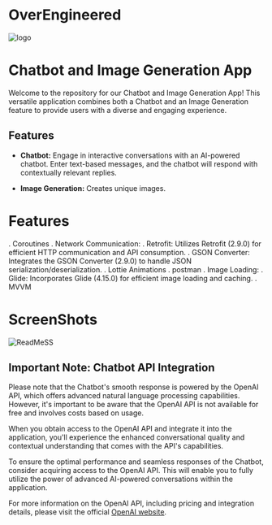 # OverEngineered


![logo](https://github.com/yellurividyendra/OverEngineered/assets/124505605/e945daac-3105-4dbb-8d07-38ecafe5bca8)
#                               Chatbot and Image Generation App

Welcome to the repository for our Chatbot and Image Generation App! This versatile application combines both a Chatbot and an Image Generation feature to provide users with a diverse and engaging experience.
## Features

- **Chatbot:** Engage in interactive conversations with an AI-powered chatbot. Enter text-based messages, and the chatbot will respond with contextually relevant replies.

- **Image Generation:** Creates unique images.

# Features
. Coroutines
. Network Communication:
. Retrofit: Utilizes Retrofit (2.9.0) for efficient HTTP communication and API consumption.
. GSON Converter: Integrates the GSON Converter (2.9.0) to handle JSON serialization/deserialization.
. Lottie Animations
. postman
. Image Loading:
. Glide: Incorporates Glide (4.15.0) for efficient image loading and caching.
. MVVM

# ScreenShots
![ReadMeSS](https://github.com/yellurividyendra/OverEngineered/assets/124505605/be090737-3636-4c78-8ef0-350ca1a6ccb1)

## Important Note: Chatbot API Integration

Please note that the Chatbot's smooth response is powered by the OpenAI API, which offers advanced natural language processing capabilities. However, it's important to be aware that the OpenAI API is not available for free and involves costs based on usage.

When you obtain access to the OpenAI API and integrate it into the application, you'll experience the enhanced conversational quality and contextual understanding that comes with the API's capabilities.

To ensure the optimal performance and seamless responses of the Chatbot, consider acquiring access to the OpenAI API. This will enable you to fully utilize the power of advanced AI-powered conversations within the application.

For more information on the OpenAI API, including pricing and integration details, please visit the official [OpenAI website](https://www.openai.com).



